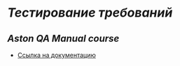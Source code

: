# ***Тестирование требований***
## ***Aston QA Manual course***
+ [Ссылка на документацию](https://docs.google.com/document/d/1P5zJnbOvkd5vNhlp1-Orv-X4rdxT9ZEfYOsD2PLsiLw/edit?usp=sharing)